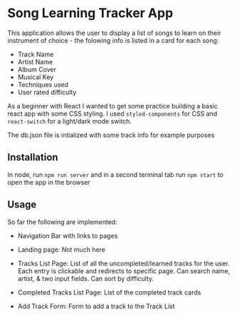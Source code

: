 # Song Learning Tracker App
This application allows the user to display a list of songs to learn on their instrument of choice - the folowing info is listed in a card for each song:

* Track Name
* Artist Name
* Album Cover
* Musical Key
* Techniques used
* User rated difficulty

As a beginner with React I wanted to get some practice building a basic react app with some CSS styling. I used ```styled-components``` for CSS and ```react-switch``` for a light/dark mode switch. 

The db.json file is intialized with some track info for example purposes

## Installation
In node, run ```npm run server``` and in a second terminal tab run ```npm start``` to open the app in the browser

## Usage

So far the following are implemented:

* Navigation Bar with links to pages

* Landing page: Not much here

* Tracks List Page: List of all the uncompleted/learned tracks for the user. Each entry is clickable and redirects to specific page. Can search name, artist, & two input fields. Can sort by difficulty. 

* Completed Tracks List Page: List of the completed track cards

* Add Track Form: Form to add a track to the Track List
